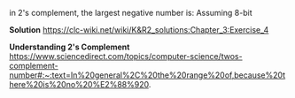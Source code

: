 in 2's complement, the largest negative number is: 
Assuming 8-bit


**Solution**
https://clc-wiki.net/wiki/K&R2_solutions:Chapter_3:Exercise_4 

**Understanding 2's Complement**
https://www.sciencedirect.com/topics/computer-science/twos-complement-number#:~:text=In%20general%2C%20the%20range%20of,because%20there%20is%20no%20%E2%88%920. 

